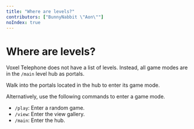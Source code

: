 ```yaml
---
title: "Where are levels?"
contributors: ["BunnyNabbit \"Aon\""]
noIndex: true
---
```

# Where are levels?
Voxel Telephone does not have a list of levels. Instead, all game modes are in the `/main` level hub as portals.

Walk into the portals located in the hub to enter its game mode.

Alternatively, use the following commands to enter a game mode.
- `/play`: Enter a random game.
- `/view`: Enter the view gallery.
- `/main`: Enter the hub.